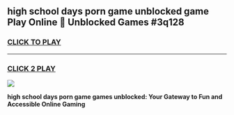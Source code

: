 
## high school days porn game unblocked game Play Online 👋 Unblocked Games #3q128
<h3>
<a href="https://premium.freeplayer.one?title=high_school_days_porn_game&ref=21F">CLICK TO PLAY</a></h3>
<hr>

<h3>
<a href="https://premium.freeplayer.one?title=high_school_days_porn_game&ref=21F">CLICK 2 PLAY</a>
  
</h3>

<a href="https://premium.freeplayer.one?title=high_school_days_porn_game&ref=21F/"><img src="https://clearcache.store/games.png"></a>


**high school days porn game games unblocked: Your Gateway to Fun and Accessible Online Gaming**
